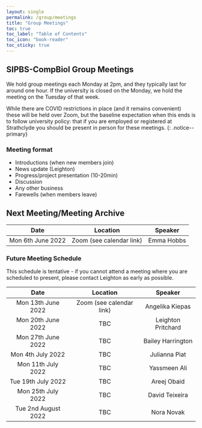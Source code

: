 ```yaml
---
layout: single
permalink: /group/meetings
title: "Group Meetings"
toc: true
toc_label: "Table of Contents"
toc_icon: "book-reader"
toc_sticky: true
---
```


## SIPBS-CompBiol Group Meetings

We hold group meetings each Monday at 2pm, and they typically last for around one hour. If the university is closed on the Monday, we hold the meeting on the Tuesday of that week.

While there are COVID restrictions in place (and it remains convenient) these will be held over Zoom, but the baseline expectation when this ends is to follow university policy: that if you are employed or registered at Strathclyde you should be present in person for these meetings.
{: .notice--primary}

### Meeting format

- Introductions (when new members join)
- News update (Leighton)
- Progress/project presentation (10-20min)
- Discussion
- Any other business
- Farewells (when members leave)

## Next Meeting/Meeting Archive

| Date                | Location                 | Speaker            |
|:-------------------:|:------------------------:|:------------------:|
| Mon 6th June 2022   | Zoom (see calendar link) | Emma Hobbs         |

### Future Meeting Schedule

This schedule is tentative - if you cannot attend a meeting where you are scheduled to present, please contact Leighton as early as possible.

| Date                | Location                 | Speaker            |
|:-------------------:|:------------------------:|:------------------:|
| Mon 13th June 2022  | Zoom (see calendar link) | Angelika Kiepas    |
| Mon 20th June 2022  | TBC                      | Leighton Pritchard |
| Mon 27th June 2022  | TBC                      | Bailey Harrington  |
| Mon 4th July 2022   | TBC                      | Julianna Piat      |
| Mon 11th July 2022  | TBC                      | Yassmeen Ali       |
| Tue 19th July 2022  | TBC                      | Areej Obaid        |
| Mon 25th July 2022  | TBC                      | David Teixeira     |
| Tue 2nd August 2022 | TBC                      | Nora Novak         |
